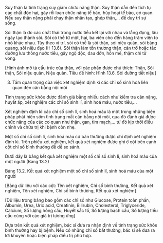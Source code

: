 Suy thận là tình trạng suy giảm chức năng thận. Suy thận dẫn đến tích tụ các chất độc hại, gây rối loạn chức năng tế bào, hủy hoại tế bào, cơ quan. Nếu suy thận nặng phải chạy thận nhân tạo, ghép thận,... để duy trì sự sống.

Sỏi thận là do các chất thải trong nước tiểu kết lại với nhau và lắng đọng, lâu ngày tạo thành sỏi. Sỏi có thể từ một, hai, ba viên cho đến hàng trăm viên to nhỏ khác nhau. Tùy theo vị trí, sỏi có thể là sỏi thận, sỏi niệu quản, sỏi bàng quang, sỏi niệu đạo (H 13.6). Sỏi thận làm tổn thương thận, cản trở hoặc tắc đường lưu thông nước tiểu, gây ngộ độc, đau đớn, hôn mê, thậm chí tử vong.

[Hình ảnh mô tả cấu trúc của thận, với các phần được chú thích: Thận, Sỏi thận, Sỏi niệu quản, Niệu quản. Tiêu đề hình: Hình 13.6. Sỏi đường tiết niệu]

3. Tầm quan trọng của việc xét nghiệm định kì các chỉ số sinh hoá liên quan đến cân bằng nội môi

Tình trạng sức khỏe được đánh giá bằng nhiều cách như kiểm tra cân nặng, huyết áp, xét nghiệm các chỉ số sinh lí, sinh hoá máu, nước tiểu,...

Xét nghiệm định kì các chỉ số sinh lí, sinh hoá máu là một trong những biện pháp phát hiện sớm tình trạng mất cân bằng nội môi, qua đó đánh giá được chức năng của các cơ quan như thận, gan, tim mạch,... từ đó kịp thời điều chỉnh và chữa trị khi bệnh còn nhẹ.

Một số chỉ số sinh lí, sinh hoá máu cơ bản thường được chỉ định xét nghiệm định kì. Trên phiếu xét nghiệm, kết quả xét nghiệm được ghi ở cột bên cạnh cột chỉ số bình thường để dễ so sánh.

Dưới đây là bảng kết quả xét nghiệm một số chỉ số sinh lí, sinh hoá máu của một người (Bảng 13.2)

Bảng 13.2. Kết quả xét nghiệm một số chỉ số sinh lí, sinh hoá máu của một người

[Bảng dữ liệu với các cột: Tên xét nghiệm, Chỉ số bình thường, Kết quả xét nghiệm, Tên xét nghiệm, Chỉ số bình thường, Kết quả xét nghiệm]

[Dữ liệu trong bảng bao gồm các chỉ số như Glucose, Protein toàn phần, Albumin, Urea, Uric acid, Creatinin, Bilirubin, Cholesterol, Triglyceride, Calcium, Số lượng hồng cầu, Huyết sắc tố, Số lượng bạch cầu, Số lượng tiểu cầu cùng với các giá trị tương ứng]

Dựa trên kết quả xét nghiệm, bác sĩ đưa ra nhận định về tình trạng sức khỏe bình thường hay bị bệnh. Nếu có những chỉ số bất thường, bác sĩ sẽ đưa ra lời khuyên hoặc biện pháp điều trị phù hợp.